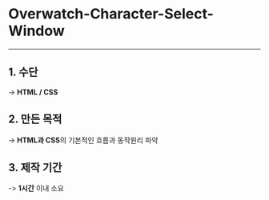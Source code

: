 # Overwatch-Character-Select-Window

* * *

## 1. 수단

-> **HTML / CSS**

## 2. 만든 목적

-> **HTML과 CSS**의 기본적인 흐름과 동작원리 파악

## 3. 제작 기간

-> **1시간** 이내 소요


